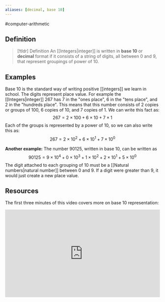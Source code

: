 ```yaml
---
aliases: [decimal, base 10]
--- 
```

#computer-arithmetic 

## Definition 

> [!tldr] Definition
> An [[Integers|integer]] is written in **base 10** or **decimal** format if it consists of a string of digits, all between $0$ and $9$, that represent groupings of power of 10. 

## Examples 

Base 10 is the standard way of writing positive [[integers]] we learn in school. The digits represent place value. For example the [[Integers|integer]] $267$ has 7 in the "ones place", 6 in the "tens place", and 2 in the "hundreds place". This means that this number consists of 2 copies or groups of $100$, 6 copies of $10$, and 7 copies of $1$. We can write this fact as: 
$$267 = 2 \times 100 + 6 \times 10 + 7 \times 1$$
Each of the groups is represented by a power of 10, so we can also write this as: 
$$267 = 2 \times 10^2 + 6 \times 10^1 + 7 \times 10^0$$

**Another example:** The number $90125$, written in base 10, can be written as 
$$90125 = 9 \times 10^4 + 0 \times 10^3 + 1 \times 10^2 + 2 \times 10^1 + 5 \times 10^0$$
The digit attached to each grouping of 10 must be a [[Natural numbers|natural number]] between $0$ and $9$. If a digit were greater than 9, it would just create a new place value. 

## Resources 

The first three minutes of this video covers more on base 10 representation:
<div style="padding:56.25% 0 0 0;position:relative;"><iframe src="https://player.vimeo.com/video/575905500?badge=0&amp;autopause=0&amp;player_id=0&amp;app_id=58479" frameborder="0" allow="autoplay; fullscreen; picture-in-picture" allowfullscreen style="position:absolute;top:0;left:0;width:100%;height:100%;" title="Screencast 1.1: Base 10 and Base 2 representation of integers"></iframe></div><script src="https://player.vimeo.com/api/player.js"></script>


